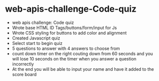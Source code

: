 # web-apis-challenge-Code-quiz
- web apis challenge: Code quiz
- Wrote base HTML ID Tags/buttons/form/input for Js
- Wrote CSS styling for buttons to add color and alignment
- Created Javascript quiz
- Select start to begin quiz
- 5 questions to answer with 4 answers to choose from
- count down timer on the right couting down from 60 seconds
  and you will lose 10 seconds on the timer when you answer a question incorrectly 
- At the end you will be able to input your name and have it added to the score board
